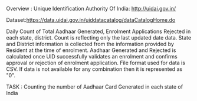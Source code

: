 Overview : Unique Identification Authority Of India: 
http://uidai.gov.in/

Dataset:https://data.uidai.gov.in/uiddatacatalog/dataCatalogHome.do

Daily Count of Total Aadhaar Generated, Enrolment Applications Rejected in each state, district. Count is reflecting only the last updated date data. State and District information is collected from the information provided by Resident at the time of enrolment. Aadhaar Generated and Rejected is calculated once UID successfully validates an enrolment and confirms approval or rejection of enrolment application. File format used for data is CSV. If data is not available for any combination then it is represented as "0".

TASK : Counting the number of Aadhaar Card Generated in each state of India
